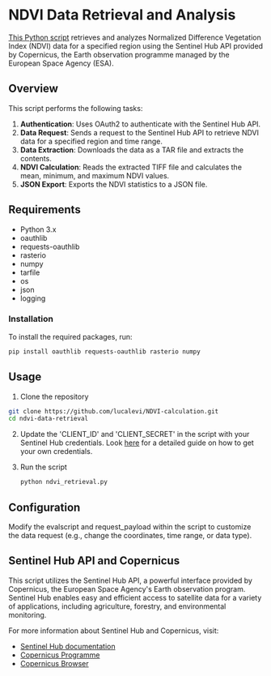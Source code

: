 # NDVI Data Retrieval and Analysis
[This Python script](https://github.com/lucalevi/NDVI-calculation/blob/main/ndvi_request_final.py)
retrieves and analyzes Normalized Difference Vegetation Index (NDVI) data for a specified region using the Sentinel Hub API provided by Copernicus, the Earth observation programme managed by the European Space Agency (ESA).

## Overview
This script performs the following tasks:

1. **Authentication**: Uses OAuth2 to authenticate with the Sentinel Hub API.
2. **Data Request**: Sends a request to the Sentinel Hub API to retrieve NDVI data for a specified region and time range.
3. **Data Extraction**: Downloads the data as a TAR file and extracts the contents.
4. **NDVI Calculation**: Reads the extracted TIFF file and calculates the mean, minimum, and maximum NDVI values.
5. **JSON Export**: Exports the NDVI statistics to a JSON file.

## Requirements
- Python 3.x
- oauthlib
- requests-oauthlib
- rasterio
- numpy
- tarfile
- os
- json
- logging

### Installation
To install the required packages, run:
```sh
pip install oauthlib requests-oauthlib rasterio numpy
```

## Usage
1. Clone the repository
```sh
git clone https://github.com/lucalevi/NDVI-calculation.git
cd ndvi-data-retrieval
```

2. Update the 'CLIENT_ID' and 'CLIENT_SECRET' in the script with your Sentinel Hub credentials. Look [here](https://documentation.dataspace.copernicus.eu/APIs/SentinelHub/Overview/Authentication.html) for a detailed guide on how to get your own credentials.

3. Run the script
   ```sh
   python ndvi_retrieval.py
   ```

## Configuration
Modify the evalscript and request_payload within the script to customize the data request (e.g., change the coordinates, time range, or data type).

## Sentinel Hub API and Copernicus
This script utilizes the Sentinel Hub API, a powerful interface provided by Copernicus, the European Space Agency's Earth observation program. Sentinel Hub enables easy and efficient access to satellite data for a variety of applications, including agriculture, forestry, and environmental monitoring.

For more information about Sentinel Hub and Copernicus, visit:

- [Sentinel Hub documentation](https://documentation.dataspace.copernicus.eu/APIs/SentinelHub.html)
- [Copernicus Programme](https://www.copernicus.eu/en)
- [Copernicus Browser](https://browser.dataspace.copernicus.eu/?zoom=5&lat=50.16282&lng=20.78613&themeId=DEFAULT-THEME&visualizationUrl=https%3A%2F%2Fsh.dataspace.copernicus.eu%2Fogc%2Fwms%2Fa91f72b5-f393-4320-bc0f-990129bd9e63&datasetId=S2_L2A_CDAS&demSource3D="MAPZEN"&cloudCoverage=30&dateMode=SINGLE)




